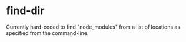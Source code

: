 # find-dir
Currently hard-coded to find "node_modules" from a list of locations as specified from the command-line.
